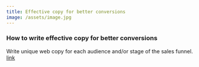 ```yaml
---
title: Effective copy for better conversions
image: /assets/image.jpg
---
```


### How to write effective copy for better conversions

Write unique web copy for each audience and/or stage of the sales funnel. [link](https://www.intellimize.com/blog/web-copy-for-better-conversions/)